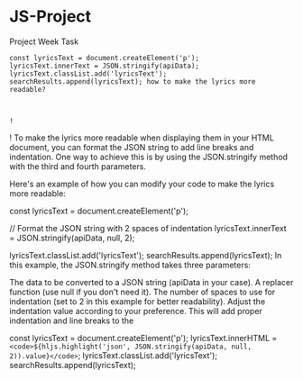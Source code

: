 # JS-Project
 Project Week Task


    const lyricsText = document.createElement('p');
    lyricsText.innerText = JSON.stringify(apiData);
    lyricsText.classList.add('lyricsText');
    searchResults.append(lyricsText); how to make the lyrics more readable?



    !
!
To make the lyrics more readable when displaying them in your HTML document, you can format the JSON string to add line breaks and indentation. One way to achieve this is by using the JSON.stringify method with the third and fourth parameters.

Here's an example of how you can modify your code to make the lyrics more readable:

const lyricsText = document.createElement('p');

// Format the JSON string with 2 spaces of indentation
lyricsText.innerText = JSON.stringify(apiData, null, 2);

lyricsText.classList.add('lyricsText');
searchResults.append(lyricsText);
In this example, the JSON.stringify method takes three parameters:

The data to be converted to a JSON string (apiData in your case).
A replacer function (use null if you don't need it).
The number of spaces to use for indentation (set to 2 in this example for better readability).
Adjust the indentation value according to your preference. This will add proper indentation and line breaks to the











const lyricsText = document.createElement('p');
lyricsText.innerHTML = `<code>${hljs.highlight('json', JSON.stringify(apiData, null, 2)).value}</code>`;
lyricsText.classList.add('lyricsText');
searchResults.append(lyricsText);

